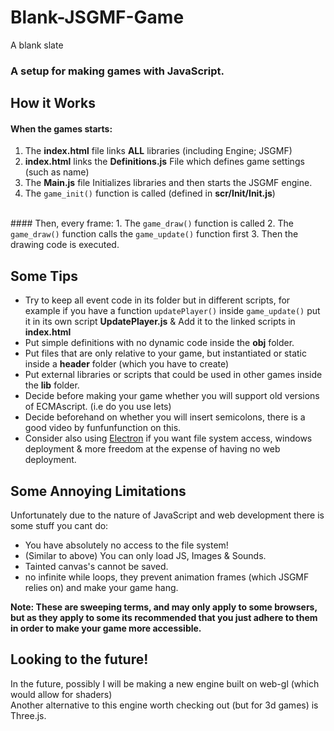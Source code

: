 # Blank-JSGMF-Game
A blank slate
### A setup for making games with JavaScript.

## How it Works

#### When the games starts:
1. The <b>index.html</b> file links <b>ALL</b> libraries (including Engine; JSGMF)
2. <b>index.html</b> links the <b>Definitions.js</b> File which defines game settings (such as name)
3. The <b>Main.js</b> file Initializes libraries and then starts the JSGMF engine.
4. The <code>game_init()</code> function is called (defined in <b>scr/Init/Init.js</b>)

<br />
#### Then, every frame:
1. The <code>game_draw()</code> function is called
2. The <code>game_draw()</code> function calls the <code>game_update()</code> function first
3. Then the drawing code is executed.

## Some Tips
* Try to keep all event code in its folder but in different scripts,
  for example if you have a function <code>updatePlayer()</code> inside <code>game_update()</code>
  put it in its own script <b>UpdatePlayer.js</b> & Add it to the linked scripts in <b>index.html</b>
* Put simple definitions with no dynamic code inside the <b>obj</b> folder.
* Put files that are only relative to your game, but instantiated or static inside a <b>header</b>
  folder (which you have to create)
* Put external libraries or scripts that could be used in other games inside the <b>lib</b> folder.
* Decide before making your game whether you will support old versions of ECMAscript. (i.e do you use lets)
* Decide beforehand on whether you will insert semicolons, there is a good video by funfunfunction on this.
* Consider also using [Electron](http://electron.atom.io/) if you want file system access, windows deployment & more freedom at the expense of having no web deployment.


## Some Annoying Limitations
Unfortunately due to the nature of JavaScript and web development there is some stuff you cant do:
* You have absolutely no access to the file system!
* (Similar to above) You can only load JS, Images & Sounds.
* Tainted canvas's cannot be saved.
* no infinite while loops, they prevent animation frames (which JSGMF relies on) and make your game hang.

<b>Note: These are sweeping terms, and may only apply to some browsers, but as they apply to some
its recommended that you just adhere to them in order to make your game more accessible.</b>


## Looking to the future!
In the future, possibly I will be making a new engine built on web-gl (which would allow for shaders)<br />
Another alternative to this engine worth checking out (but for 3d games) is Three.js.
